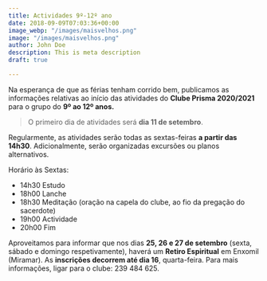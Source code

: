 ```yaml
---
title: Actividades 9º-12º ano
date: 2018-09-09T07:03:36+00:00
image_webp: "/images/maisvelhos.png"
image: "/images/maisvelhos.png"
author: John Doe
description: This is meta description
draft: true

---
```

Na esperança de que as férias tenham corrido bem, publicamos as informações relativas ao início das atividades do **Clube Prisma 2020/2021** para o grupo do **9º ao 12º anos.**

> O primeiro dia de atividades será **dia 11 de setembro**.

Regularmente, as atividades serão todas as sextas-feiras **a partir das 14h30**. Adicionalmente, serão organizadas excursões ou planos alternativos. 

Horário às Sextas:

* 14h30 Estudo
* 18h00 Lanche
* 18h30 Meditação (oração na capela do clube, ao fio da pregação do sacerdote)
* 19h00 Actividade
* 20h00 Fim

Aproveitamos para informar que nos dias **25, 26 e 27 de setembro** (sexta, sábado e domingo respetivamente), haverá um **Retiro Espiritual** em Enxomil (Miramar). As **inscrições decorrem até dia 16**, quarta-feira. Para mais informações, ligar para o clube: 239 484 625.